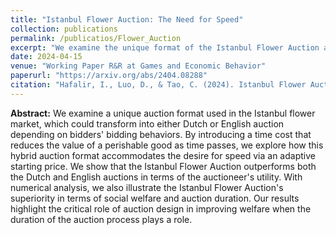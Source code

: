 ```yaml
---
title: "Istanbul Flower Auction: The Need for Speed"
collection: publications
permalink: /publicatios/Flower_Auction
excerpt: "We examine the unique format of the Istanbul Flower Auction and compare it to traditional Dutch and English auctions, emphasizing the need to auction large volumes rapidly. In a model with time costs, we study how this auction format, which cleverly combines Dutch and English auction mechanisms, manages time costs by dynamically adapting to initial bidding behaviors. Our numerical analysis considers specific time cost functions and reveals the high performance of the Istanbul Flower Auction in comparison to standard auction formats, in terms of both auctioneer and bidder utilities. This work highlights the critical role of auction design in improving social welfare, particularly in scenarios demanding the quick sale of numerous lots."
date: 2024-04-15
venue: "Working Paper R&R at Games and Economic Behavior"
paperurl: "https://arxiv.org/abs/2404.08288"
citation: "Hafalir, I., Luo, D., & Tao, C. (2024). Istanbul Flower Auction: The Need for Speed. arXiv preprint arXiv:2404.08288."
---
```


__Abstract:__ We examine a unique auction format used in the Istanbul flower market, which could transform into either Dutch or English auction depending on bidders' bidding behaviors. By introducing a time cost that reduces the value of a perishable good as time passes, we explore how this hybrid auction format accommodates the desire for speed via an adaptive starting price. We show that the Istanbul Flower Auction outperforms both the Dutch and English auctions in terms of the auctioneer's utility. With numerical analysis, we also illustrate the Istanbul Flower Auction's superiority in terms of social welfare and auction duration. Our results highlight the critical role of auction design in improving welfare when the duration of the auction process plays a role.
